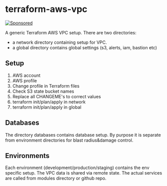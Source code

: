 # terraform-aws-vpc

[![Sponsored](https://img.shields.io/badge/chilicorn-sponsored-brightgreen.svg)](http://spiceprogram.org/oss-sponsorship/)

A generic Terraform AWS VPC setup. There are two directories: 
- a network directory containing setup for VPC. 
- a global directory contains global settings (s3, alerts, iam, bastion etc)

## Setup

1. AWS account
2. AWS profile
3. Change profile in Terraform files
4. Check S3 state bucket names
5. Replace all CHANGEME's to correct values
5. terraform init/plan/apply in network
6. terraform init/plan/apply in global

## Databases

The directory databases contains database setup. By purpose it is separate from environment directories for blast radius&damage control. 

## Environments

Each environment (development/production/staging) contains the env specific setup. The VPC data is shared via remote state. The actual services are called from modules directory or github repo.
